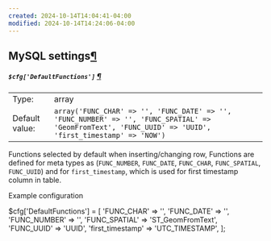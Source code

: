 ```yaml
---
created: 2024-10-14T14:04:41-04:00
modified: 2024-10-14T14:24:06-04:00
---
```


## MySQL settings[¶](https://docs.phpmyadmin.net/en/latest/config.html#mysql-settings "Permalink to this headline")

##### `$cfg['DefaultFunctions']` [¶](https://docs.phpmyadmin.net/en/latest/config.html#cfg_DefaultFunctions "Permalink to this definition")

|                |                                                                                                                                                         |
| -------------- | ------------------------------------------------------------------------------------------------------------------------------------------------------- |
| Type:          | array                                                                                                                                                   |
| Default value: | `array('FUNC_CHAR' => '', 'FUNC_DATE' => '', 'FUNC_NUMBER' => '', 'FUNC_SPATIAL' => 'GeomFromText', 'FUNC_UUID' => 'UUID', 'first_timestamp' => 'NOW')` |

Functions selected by default when inserting/changing row, Functions are defined for meta types as (`FUNC_NUMBER`, `FUNC_DATE`, `FUNC_CHAR`, `FUNC_SPATIAL`, `FUNC_UUID`) and for `first_timestamp`, which is used for first timestamp column in table.

Example configuration

$cfg['DefaultFunctions'] = [
'FUNC_CHAR' => '',
'FUNC_DATE' => '',
'FUNC_NUMBER' => '',
'FUNC_SPATIAL' => 'ST_GeomFromText',
'FUNC_UUID' => 'UUID',
'first_timestamp' => 'UTC_TIMESTAMP',
];
